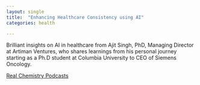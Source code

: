 ```yaml
---
layout: single
title:  "Enhancing Healthcare Consistency using AI"
categories: health

---
```

Brilliant insights on AI in healthcare from Ajit Singh, PhD, Managing Director at Artiman Ventures, who shares learnings from his personal journey starting as a Ph.D student at Columbia University to CEO of Siemens Oncology.   

[Real Chemistry Podcasts](https://www.realchemistry.com/article/enhancing-healthcare-consistency-through-ai)